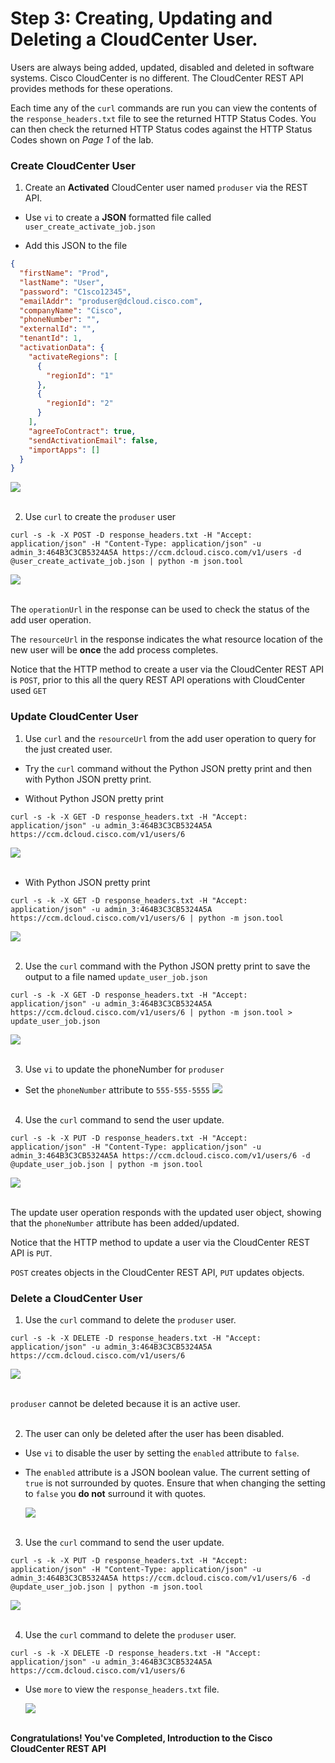 # Step 3: Creating, Updating and Deleting a CloudCenter User.
Users are always being added, updated, disabled and deleted in software systems. Cisco CloudCenter is no different. The CloudCenter REST API provides methods for these operations.

Each time any of the `curl` commands are run you can view the contents of the `response_headers.txt` file to see the returned HTTP Status Codes. You can then check the returned HTTP Status codes against the HTTP Status Codes shown on *Page 1* of the lab.

### Create CloudCenter User
1. Create an **Activated** CloudCenter user named `produser` via the REST API.

  - Use `vi` to create a **JSON** formatted file called `user_create_activate_job.json`

  - Add this JSON to the file

  ```json
  {
    "firstName": "Prod",
    "lastName": "User",
    "password": "C1sco12345",
    "emailAddr": "produser@dcloud.cisco.com",
    "companyName": "Cisco",
    "phoneNumber": "",
    "externalId": "",
    "tenantId": 1,
    "activationData": {
      "activateRegions": [
        {
          "regionId": "1"
        },
        {
          "regionId": "2"
        }
      ],
      "agreeToContract": true,
      "sendActivationEmail": false,
      "importApps": []
    }
  }
  ```

  ![](assets/images/image-16.jpg)<br/><br>

2. Use `curl` to create the `produser` user

  ```
  curl -s -k -X POST -D response_headers.txt -H "Accept: application/json" -H "Content-Type: application/json" -u admin_3:464B3C3CB5324A5A https://ccm.dcloud.cisco.com/v1/users -d @user_create_activate_job.json | python -m json.tool
  ```
  ![](assets/images/image-17.jpg)<br/><br>

  The `operationUrl` in the response can be used to check the status of the add user operation.

  The `resourceUrl` in the response indicates the what resource location of the new user will be **once** the add process completes.

  Notice that the HTTP method to create a user via the CloudCenter REST API is `POST`, prior to this all the query REST API operations with CloudCenter used `GET`

### Update CloudCenter User
1. Use `curl` and the `resourceUrl` from the add user operation to query for the just created user.

  - Try the `curl` command without the Python JSON pretty print and then with Python JSON pretty print.

  - Without Python JSON pretty print
  ```
  curl -s -k -X GET -D response_headers.txt -H "Accept: application/json" -u admin_3:464B3C3CB5324A5A https://ccm.dcloud.cisco.com/v1/users/6
  ```
  ![](assets/images/image-18.jpg)<br/><br>

  - With Python JSON pretty print
  ```
  curl -s -k -X GET -D response_headers.txt -H "Accept: application/json" -u admin_3:464B3C3CB5324A5A https://ccm.dcloud.cisco.com/v1/users/6 | python -m json.tool
  ```
  ![](assets/images/image-19.jpg)<br/><br>

2. Use the `curl` command with the Python JSON pretty print to save the output to a file named `update_user_job.json`
  ```
  curl -s -k -X GET -D response_headers.txt -H "Accept: application/json" -u admin_3:464B3C3CB5324A5A https://ccm.dcloud.cisco.com/v1/users/6 | python -m json.tool > update_user_job.json
  ```
  ![](assets/images/image-20.jpg)<br/><br>

3. Use `vi` to update the phoneNumber for `produser`

  - Set the `phoneNumber` attribute to `555-555-5555`
  ![](assets/images/image-21.jpg)<br/><br>

4. Use the `curl` command to send the user update.

  ```
  curl -s -k -X PUT -D response_headers.txt -H "Accept: application/json" -H "Content-Type: application/json" -u admin_3:464B3C3CB5324A5A https://ccm.dcloud.cisco.com/v1/users/6 -d @update_user_job.json | python -m json.tool
  ```
  ![](assets/images/image-22.jpg)<br/><br>

  The update user operation responds with the updated user object, showing that the `phoneNumber` attribute has been added/updated.

  Notice that the HTTP method to update a user via the CloudCenter REST API is `PUT`.

  `POST` creates objects in the CloudCenter REST API, `PUT` updates objects.

### Delete a CloudCenter User

1. Use the `curl` command to delete the `produser` user.

  ```
  curl -s -k -X DELETE -D response_headers.txt -H "Accept: application/json" -u admin_3:464B3C3CB5324A5A https://ccm.dcloud.cisco.com/v1/users/6
  ```
  ![](assets/images/image-23.jpg)<br/><br>

  `produser` cannot be deleted because it is an active user.</br></br>

2. The user can only be deleted after the user has been disabled.
  - Use `vi` to disable the user by setting the `enabled` attribute to `false`.
  - The `enabled` attribute is a JSON boolean value. The current setting of `true` is not surrounded by quotes. Ensure that when changing the setting to `false` you **do not** surround it with quotes.

    ![](assets/images/image-24.jpg)<br/><br>

3. Use the `curl` command to send the user update.

  ```
  curl -s -k -X PUT -D response_headers.txt -H "Accept: application/json" -H "Content-Type: application/json" -u admin_3:464B3C3CB5324A5A https://ccm.dcloud.cisco.com/v1/users/6 -d @update_user_job.json | python -m json.tool
  ```
  ![](assets/images/image-25.jpg)<br/><br>

4.  Use the `curl` command to delete the `produser` user.

  ```
  curl -s -k -X DELETE -D response_headers.txt -H "Accept: application/json" -u admin_3:464B3C3CB5324A5A https://ccm.dcloud.cisco.com/v1/users/6
  ```

  - Use `more` to view the `response_headers.txt` file.

      ![](assets/images/image-26.jpg)<br/><br>

**Congratulations! You've Completed, Introduction to the Cisco CloudCenter REST API**
